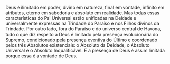 ﻿Deus é ilimitado em poder, divino em natureza, final em vontade, infinito em atributos, eterno em sabedoria e absoluto em realidade. Mas todas essas características do Pai Universal estão unificadas na Deidade e universalmente expressas na Trindade do Paraíso e nos Filhos divinos da Trindade. Por outro lado, fora do Paraíso e do universo central de Havona, tudo o que diz respeito a Deus é limitado pela presença evolucionária do Supremo, condicionado pela presença eventiva do Último e coordenado pelos três Absolutos existenciais: o Absoluto da Deidade, o Absoluto Universal e o Absoluto Inqualificável. E a presença de Deus é assim limitada porque essa é a vontade de Deus.